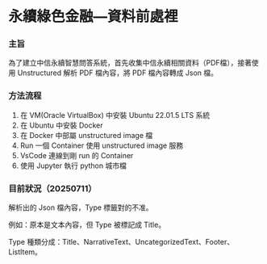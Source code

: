 # 永續綠色金融—資料前處裡
### 主旨
為了建立中信永續智慧問答系統，首先收集中信永續相關資料（PDF檔），接著使用 Unstructured 解析 PDF 檔內容，將 PDF 檔內容轉成 Json 檔。

### 方法流程
1. 在 VM(Oracle VirtualBox) 中安裝 Ubuntu 22.01.5 LTS 系統
2. 在 Ubuntu 中安裝 Docker
3. 在 Docker 中部屬 unstructured image 檔
4. Run 一個 Container 使用 unstructured image 服務
5. VsCode 連線到剛 run 的 Container
6. 使用 Jupyter 執行 python 城市檔

### 目前狀況（20250711）
解析出的 Json 檔內容，Type 標籤對的不准。

例如：原本是文本內容，但 Type 被標記成 Title。

Type 種類分成：Title、NarrativeText、UncategorizedText、Footer、ListItem。
